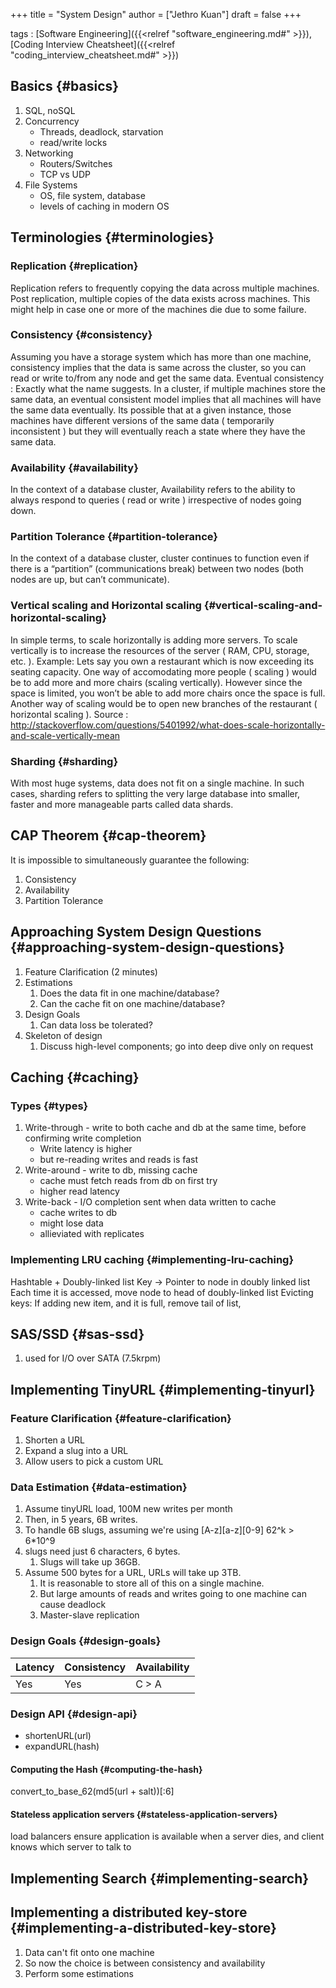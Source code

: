 +++
title = "System Design"
author = ["Jethro Kuan"]
draft = false
+++

tags
: [Software Engineering]({{<relref "software_engineering.md#" >}}), [Coding Interview Cheatsheet]({{<relref "coding_interview_cheatsheet.md#" >}})


## Basics {#basics}

1.  SQL, noSQL
2.  Concurrency
    -   Threads, deadlock, starvation
    -   read/write locks
3.  Networking
    -   Routers/Switches
    -   TCP vs UDP
4.  File Systems
    -   OS, file system, database
    -   levels of caching in modern OS


## Terminologies {#terminologies}


### Replication {#replication}

Replication refers to frequently copying the data across multiple
machines. Post replication, multiple copies of the data exists across
machines. This might help in case one or more of the machines die due
to some failure.


### Consistency {#consistency}

Assuming you have a storage system which has more than one machine,
consistency implies that the data is same across the cluster, so you
can read or write to/from any node and get the same data. Eventual
consistency : Exactly what the name suggests. In a cluster, if
multiple machines store the same data, an eventual consistent model
implies that all machines will have the same data eventually. Its
possible that at a given instance, those machines have different
versions of the same data ( temporarily inconsistent ) but they will
eventually reach a state where they have the same data.


### Availability {#availability}

In the context of a database cluster, Availability refers to the
ability to always respond to queries ( read or write ) irrespective of
nodes going down.


### Partition Tolerance {#partition-tolerance}

In the context of a database cluster, cluster continues to function
even if there is a “partition” (communications break) between two
nodes (both nodes are up, but can’t communicate).


### Vertical scaling and Horizontal scaling {#vertical-scaling-and-horizontal-scaling}

In simple terms, to scale horizontally is adding more servers. To scale
vertically is to increase the resources of the server ( RAM, CPU,
storage, etc. ). Example: Lets say you own a restaurant which is now
exceeding its seating capacity. One way of accomodating more people (
scaling ) would be to add more and more chairs (scaling vertically).
However since the space is limited, you won’t be able to add more
chairs once the space is full. Another way of scaling would be to open
new branches of the restaurant ( horizontal scaling ). Source :
<http://stackoverflow.com/questions/5401992/what-does-scale-horizontally-and-scale-vertically-mean>


### Sharding {#sharding}

With most huge systems, data does not fit on a single machine. In such
cases, sharding refers to splitting the very large database into
smaller, faster and more manageable parts called data shards.


## CAP Theorem {#cap-theorem}

It is impossible to simultaneously guarantee the following:

1.  Consistency
2.  Availability
3.  Partition Tolerance


## Approaching System Design Questions {#approaching-system-design-questions}

1.  Feature Clarification (2 minutes)
2.  Estimations
    1.  Does the data fit in one machine/database?
    2.  Can the cache fit on one machine/database?
3.  Design Goals
    1.  Can data loss be tolerated?
4.  Skeleton of design
    1.  Discuss high-level components; go into deep dive only on request


## Caching {#caching}


### Types {#types}

1.  Write-through -  write to both cache and db at the same time,
    before confirming write completion
    -   Write latency is higher
    -   but re-reading writes and reads is fast
2.  Write-around - write to db, missing cache
    -   cache must fetch reads from db on first try
    -   higher read latency
3.  Write-back - I/O completion sent when data written to cache
    -   cache writes to db
    -   might lose data
    -   allieviated with replicates


### Implementing LRU caching {#implementing-lru-caching}

Hashtable + Doubly-linked list
Key -> Pointer to node in doubly linked list
Each time it is accessed, move node to head of doubly-linked list
Evicting keys:
If adding new item, and it is full, remove tail of list,


## SAS/SSD {#sas-ssd}

1.  used for I/O over SATA (7.5krpm)


## Implementing TinyURL {#implementing-tinyurl}


### Feature Clarification {#feature-clarification}

1.  Shorten a URL
2.  Expand a slug into a URL
3.  Allow users to pick a custom URL


### Data Estimation {#data-estimation}

1.  Assume tinyURL load, 100M new writes per month
2.  Then, in 5 years, 6B writes.
3.  To handle 6B slugs, assuming we're using [A-z][a-z][0-9] 62^k > 6\*10^9
4.  slugs need just 6 characters, 6 bytes.
    1.  Slugs will take up 36GB.
5.  Assume 500 bytes for a URL, URLs will take up 3TB.
    1.  It is reasonable to store all of this on a single machine.
    2.  But large amounts of reads and writes going to one machine can
        cause deadlock
    3.  Master-slave replication


### Design Goals {#design-goals}

| Latency | Consistency | Availability |
|---------|-------------|--------------|
| Yes     | Yes         | C > A        |


### Design API {#design-api}

-   shortenURL(url)
-   expandURL(hash)


#### Computing the Hash {#computing-the-hash}

convert\_to\_base\_62(md5(url + salt))[:6]


#### Stateless application servers {#stateless-application-servers}

load balancers ensure application is available when a server dies, and
client knows which server to talk to


## Implementing Search {#implementing-search}


## Implementing a distributed key-store {#implementing-a-distributed-key-store}

1.  Data can't fit onto one machine
2.  So now the choice is between consistency and availability
3.  Perform some estimations